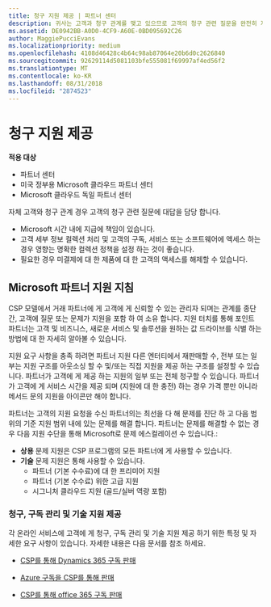```yaml
---
title: 청구 지원 제공 | 파트너 센터
description: 귀사는 고객과 청구 관계를 맺고 있으므로 고객의 청구 관련 질문을 완전히 지원해야 합니다.
ms.assetid: DE0942BB-A0D0-4CF9-A60E-0BD095692C26
author: MaggiePucciEvans
ms.localizationpriority: medium
ms.openlocfilehash: 4108d46428c4b64c98ab87064e20b6d0c2626840
ms.sourcegitcommit: 92629114d5081103bfe555081f69997af4ed56f2
ms.translationtype: MT
ms.contentlocale: ko-KR
ms.lasthandoff: 08/31/2018
ms.locfileid: "2874523"
---
```

# <a name="provide-billing-support"></a>청구 지원 제공

**적용 대상**

-  파트너 센터
-  미국 정부용 Microsoft 클라우드 파트너 센터
-  Microsoft 클라우드 독일 파트너 센터

자체 고객와 청구 관계 경우 고객의 청구 관련 질문에 대답을 담당 합니다.

-   Microsoft 시간 내에 지급에 책임이 있습니다.
-   고객 세부 정보 컬렉션 처리 및 고객의 구독, 서비스 또는 소프트웨어에 액세스 하는 경우 영향는 명확한 컬렉션 정책을 설정 하는 것이 좋습니다.
-   필요한 경우 미결제에 대 한 제품에 대 한 고객의 액세스를 해제할 수 있습니다.

## <a name="microsoft-partner-support-guidance"></a>Microsoft 파트너 지원 지침

CSP 모델에서 거래 파트너에 게 고객에 게 신뢰할 수 있는 관리자 되며는 관계를 종단 간, 고객에 질문 또는 문제가 지원을 포함 하 여 소유 합니다. 지원 터치를 통해 포인트 파트너는 고객 및 비즈니스, 새로운 서비스 및 솔루션을 원하는 값 드라이브를 식별 하는 방법에 대 한 자세히 알아볼 수 있습니다.

지원 요구 사항을 충족 하려면 파트너 지원 다른 엔터티에서 재판매할 수, 전부 또는 일부는 지원 구조를 아웃소싱 할 수 및/또는 직접 지원을 제공 하는 구조를 설정할 수 있습니다.  파트너가 고객에 게 제공 하는 지원의 일부 또는 전체 청구할 수 있습니다. 파트너가 고객에 게 서비스 시간을 제공 되며 (지원에 대 한 충전) 하는 경우 가격 뿐만 아니라 메서드 문의 지원을 아이콘만 해야 합니다. 

파트너는 고객의 지원 요청을 수신 파트너의는 최선을 다 해 문제를 진단 하 고 다음 범위의 기준 지원 범위 내에 있는 문제를 해결 합니다. 파트너는 문제를 해결할 수 없는 경우 다음 지원 수단을 통해 Microsoft로 문제 에스컬레이션 수 있습니다.:

- **상용** 문제 지원은 CSP 프로그램의 모든 파트너에 게 사용할 수 있습니다.
-   **기술** 문제 지원은 통해 사용할 수 있습니다.
    -   파트너 (기본 수수료)에 대 한 프리미어 지원
    -   파트너 (기본 수수료) 위한 고급 지원
    -   시그니처 클라우드 지원 (골드/실버 역량 포함)

### <a name="providing-billing-subscription-management-and-technical-support"></a>청구, 구독 관리 및 기술 지원 제공 

각 온라인 서비스에 고객에 게 청구, 구독 관리 및 기술 지원 제공 하기 위한 특정 및 자세한 요구 사항이 있습니다. 자세한 내용은 다음 문서를 참조 하세요.

-   [CSP를 통해 Dynamics 365 구독 판매](https://www.microsoftpartnercommunity.com/t5/CSP/Microsoft-Partner-Support-Guidance/m-p/5262#M30)

-   [Azure 구독을 CSP를 통해 판매](https://www.microsoftpartnercommunity.com/t5/CSP/Microsoft-Partner-Support-Guidance/m-p/5263#M31)

-   [CSP를 통해 office 365 구독 판매](https://www.microsoftpartnercommunity.com/t5/CSP/Microsoft-Partner-Support-Guidance/m-p/5264#M32)
 

